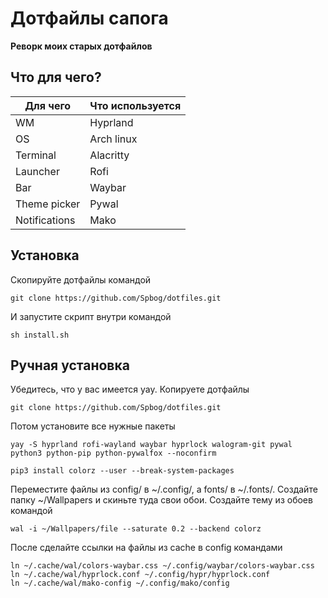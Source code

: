 # Дотфайлы сапога
__Реворк моих старых дотфайлов__

## Что для чего?
| Для чего    | Что используется |
| ----------- | ----------- |
| WM          | Hyprland   |
| OS          | Arch linux  |
| Terminal    | Alacritty   |
| Launcher    | Rofi       |
| Bar         | Waybar     |
| Theme picker | Pywal     |
|Notifications | Mako     | 

## Установка
Скопируйте дотфайлы командой
```
git clone https://github.com/Spbog/dotfiles.git
```
И запустите скрипт внутри командой
```
sh install.sh
```

## Ручная установка
Убедитесь, что у вас имеется yay.
Копируете дотфайлы
```
git clone https://github.com/Spbog/dotfiles.git
```
Потом установите все нужные пакеты
```
yay -S hyprland rofi-wayland waybar hyprlock walogram-git pywal python3 python-pip python-pywalfox --noconfirm

pip3 install colorz --user --break-system-packages
```
Переместите файлы из config/ в ~/.config/, а fonts/ в ~/.fonts/. 
Создайте папку ~/Wallpapers и скиньте туда свои обои.
Создайте тему из обоев командой
```
wal -i ~/Wallpapers/file --saturate 0.2 --backend colorz
```
После сделайте ссылки на файлы из cache в config командами
```
ln ~/.cache/wal/colors-waybar.css ~/.config/waybar/colors-waybar.css
ln ~/.cache/wal/hyprlock.conf ~/.config/hypr/hyprlock.conf
ln ~/.cache/wal/mako-config ~/.config/mako/config
```
